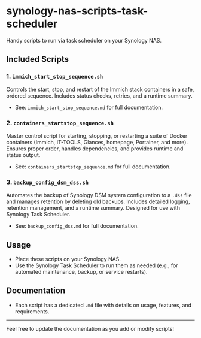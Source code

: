# synology-nas-scripts-task-scheduler

Handy scripts to run via task scheduler on your Synology NAS.

## Included Scripts

### 1. `immich_start_stop_sequence.sh`
Controls the start, stop, and restart of the Immich stack containers in a safe, ordered sequence. Includes status checks, retries, and a runtime summary.
- See: `immich_start_stop_sequence.md` for full documentation.

### 2. `containers_startstop_sequence.sh`
Master control script for starting, stopping, or restarting a suite of Docker containers (Immich, IT-TOOLS, Glances, homepage, Portainer, and more). Ensures proper order, handles dependencies, and provides runtime and status output.
- See: `containers_startstop_sequence.md` for full documentation.


### 3. `backup_config_dsm_dss.sh`
Automates the backup of Synology DSM system configuration to a `.dss` file and manages retention by deleting old backups. Includes detailed logging, retention management, and a runtime summary. Designed for use with Synology Task Scheduler.
- See: `backup_config_dss.md` for full documentation.

## Usage
- Place these scripts on your Synology NAS.
- Use the Synology Task Scheduler to run them as needed (e.g., for automated maintenance, backup, or service restarts).

## Documentation
- Each script has a dedicated `.md` file with details on usage, features, and requirements.

---

Feel free to update the documentation as you add or modify scripts!
